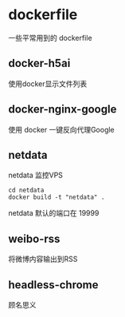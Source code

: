 # dockerfile
一些平常用到的 dockerfile
   
## docker-h5ai
使用docker显示文件列表
## docker-nginx-google
使用 docker 一键反向代理Google

## netdata
netdata 监控VPS

    cd netdata
    docker build -t "netdata" .

netdata 默认的端口在 19999

## weibo-rss

将微博内容输出到RSS

## headless-chrome

顾名思义
  


    
